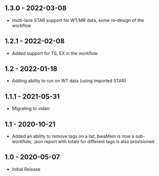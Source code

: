 ## 1.3.0 - 2022-03-08
 - multi-lane STAR support for WT/MR data, some re-design of the workflow
## 1.2.1 - 2022-02-08
 - Added support for TS, EX in the workflow
## 1.2 - 2022-01-18
 - Adding ability to run on WT data (using imported STAR)
## 1.1.1 - 2021-05-31
 - Migrating to vidarr
## 1.1 - 2020-10-21
 - Added an ability to remove tags on a list, bwaMem is now a sub-workflow, .json report with totals for different tags is also provisioned 
## 1.0 - 2020-05-07
 - Initial Release
